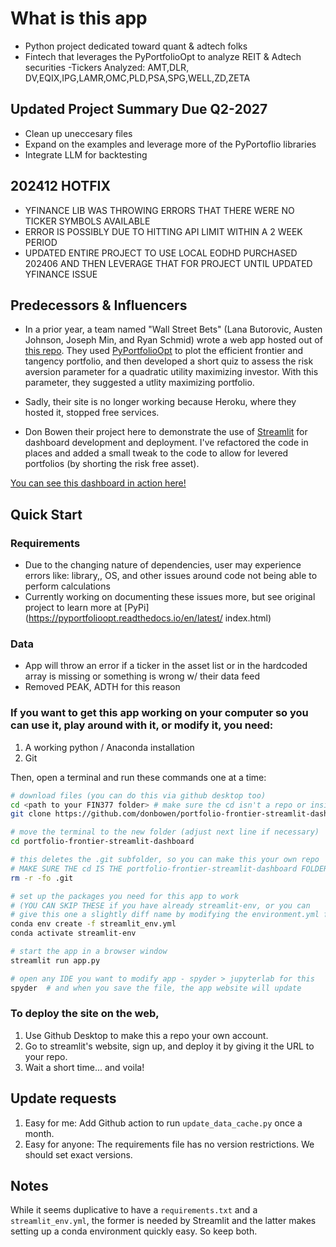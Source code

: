 
# What is this app
- Python project dedicated toward quant & adtech folks 
- Fintech that leverages the PyPortfolioOpt to analyze REIT & Adtech securities
-Tickers Analyzed: AMT,DLR, DV,EQIX,IPG,LAMR,OMC,PLD,PSA,SPG,WELL,ZD,ZETA 

## Updated Project Summary Due Q2-2027
- Clean up uneccesary files
- Expand on the examples and leverage more of the PyPortoflio libraries 
- Integrate LLM for backtesting

## 202412 HOTFIX
- YFINANCE LIB WAS THROWING ERRORS THAT THERE WERE NO TICKER SYMBOLS AVAILABLE 
- ERROR IS POSSIBLY DUE TO HITTING API LIMIT WITHIN A 2 WEEK PERIOD 
- UPDATED ENTIRE PROJECT TO USE LOCAL EODHD PURCHASED 202406 AND THEN LEVERAGE THAT FOR PROJECT UNTIL UPDATED YFINANCE ISSUE 

## Predecessors & Influencers 

- In a prior year, a team named "Wall Street Bets" (Lana Butorovic, Austen Johnson, Joseph Min, and Ryan Schmid) wrote a web app hosted out of [this repo](https://github.com/rws222/fin377-project-site). They used [PyPortfolioOpt](https://pyportfolioopt.readthedocs.io/en/latest/index.html) to plot the efficient frontier and tangency portfolio, and then developed a short quiz to assess the risk aversion parameter for a quadratic utility maximizing investor. With this parameter, they suggested a utlity maximizing portfolio. 

- Sadly, their site is no longer working because Heroku, where they hosted it, stopped free services. 

- Don Bowen their project here to demonstrate the use of [Streamlit](https://streamlit.io) for dashboard development and deployment. I've refactored the code in places and added a small tweak to the code to allow for levered portfolios (by shorting the risk free asset).

[You can see this dashboard in action here!](https://donbowen-portfolio-frontier-streamlit-dashboard-app-yentvd.streamlit.app/)

## Quick Start 

### Requirements
- Due to the changing nature of dependencies, user may experience errors like: library,, OS, and other issues around code not being able to perform calculations 
- Currently working on documenting these issues more, but see original project to learn more at [PyPi] (https://pyportfolioopt.readthedocs.io/en/latest/
index.html)

### Data 
- App will throw an error if a ticker in the asset list or in the hardcoded array is missing or something is wrong w/ their data feed 
- Removed PEAK, ADTH for this reason

### If you want to get this app working on your computer so you can use it, play around with it, or modify it, you need:
1. A working python / Anaconda installation
1. Git 

Then, open a terminal and run these commands one at a time:

```sh
# download files (you can do this via github desktop too)
cd <path to your FIN377 folder> # make sure the cd isn't a repo or inside a repo!
git clone https://github.com/donbowen/portfolio-frontier-streamlit-dashboard.git

# move the terminal to the new folder (adjust next line if necessary)
cd portfolio-frontier-streamlit-dashboard  

# this deletes the .git subfolder, so you can make this your own repo
# MAKE SURE THE cd IS THE portfolio-frontier-streamlit-dashboard FOLDER FIRST!
rm -r -fo .git 

# set up the packages you need for this app to work 
# (YOU CAN SKIP THESE if you have already streamlit-env, or you can 
# give this one a slightly diff name by modifying the environment.yml file)
conda env create -f streamlit_env.yml
conda activate streamlit-env

# start the app in a browser window
streamlit run app.py

# open any IDE you want to modify app - spyder > jupyterlab for this
spyder  # and when you save the file, the app website will update
```

### To deploy the site on the web, 
1. Use Github Desktop to make this a repo your own account. 
1. Go to streamlit's website, sign up, and deploy it by giving it the URL to your repo.
1. Wait a short time... and voila!

## Update requests 

1. Easy for me: Add Github action to run `update_data_cache.py` once a month.
1. Easy for anyone: The requirements file has no version restrictions. We should set exact versions.

## Notes

While it seems duplicative to have a `requirements.txt` and a  `streamlit_env.yml`, the former is needed by Streamlit and the latter makes setting up a conda environment quickly easy. So keep both. 
